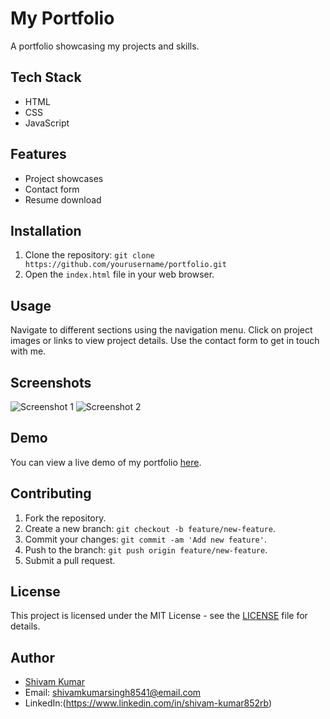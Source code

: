 # My Portfolio

A portfolio showcasing my projects and skills.

## Tech Stack

- HTML
- CSS
- JavaScript


## Features

- Project showcases
- Contact form
- Resume download

## Installation

1. Clone the repository: `git clone https://github.com/yourusername/portfolio.git`
2. Open the `index.html` file in your web browser.

## Usage

Navigate to different sections using the navigation menu. Click on project images or links to view project details. Use the contact form to get in touch with me.

## Screenshots

![Screenshot 1](screenshots/screenshot1.png)
![Screenshot 2](screenshots/screenshot2.png)

## Demo

You can view a live demo of my portfolio [here](https://yourportfolio.com).

## Contributing

1. Fork the repository.
2. Create a new branch: `git checkout -b feature/new-feature`.
3. Commit your changes: `git commit -am 'Add new feature'`.
4. Push to the branch: `git push origin feature/new-feature`.
5. Submit a pull request.

## License

This project is licensed under the MIT License - see the [LICENSE](LICENSE) file for details.

## Author

- [Shivam Kumar](https://github.com/shivamkumarsingh8541)
- Email: shivamkumarsingh8541@email.com
- LinkedIn:(https://www.linkedin.com/in/shivam-kumar852rb)
